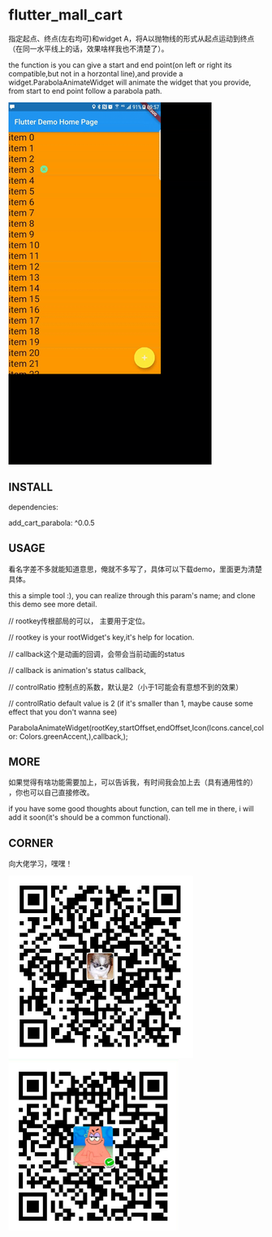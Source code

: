 # flutter_mall_cart

指定起点、终点(左右均可)和widget A，将A以抛物线的形式从起点运动到终点（在同一水平线上的话，效果啥样我也不清楚了）。

the function is you can give a start and end point(on left or right its compatible,but not in a horzontal line),and provide a widget.ParabolaAnimateWidget will animate the widget that you provide, from start to end point follow a parabola path.

![image](https://github.com/bladeofgod/throw_cart_demo/blob/master/images/throwInCart.gif)

## INSTALL

dependencies:

  add_cart_parabola: ^0.0.5

## USAGE

看名字差不多就能知道意思，俺就不多写了，具体可以下载demo，里面更为清楚具体。

this a simple tool :), you can realize through this param's name; and clone this demo see more detail.

// rootkey传根部局的可以， 主要用于定位。

// rootkey is your rootWidget's key,it's help for location.

// callback这个是动画的回调，会带会当前动画的status

// callback is animation's status callback,

// controlRatio 控制点的系数，默认是2（小于1可能会有意想不到的效果）

// controlRatio default value is 2 (if it's smaller than 1, maybe cause some effect that you don't wanna see)

ParabolaAnimateWidget(rootKey,startOffset,endOffset,Icon(Icons.cancel,color: Colors.greenAccent,),callback,);

## MORE

如果觉得有啥功能需要加上，可以告诉我，有时间我会加上去（具有通用性的） ，你也可以自己直接修改。

if you have some good thoughts about function, can tell me in there, i will add it soon(it's should be a common functional). 







## CORNER

向大佬学习，嘿嘿！


![image](https://github.com/bladeofgod/throw_cart_demo/blob/master/images/alipay.png)
![image](https://github.com/bladeofgod/throw_cart_demo/blob/master/images/wechat.png)

